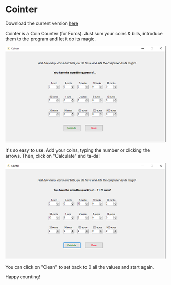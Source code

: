 # Cointer
Download the current version [here]()

Cointer is a Coin Counter (for Euros). Just sum your coins & bills, introduce them to the program and let it do its magic.

![CointerShoot1](https://github.com/Delunado/Cointer/blob/main/Images/CointerShoot1.png)


It's so easy to use. Add your coins, typing the number or clicking the arrows. Then, click on "Calculate" and ta-dá!

![CointerShoot2](https://github.com/Delunado/Cointer/blob/main/Images/CointerShoot2.png)


You can click on "Clean" to set back to 0 all the values and start again.

Happy counting!
